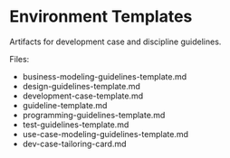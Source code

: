 # Environment Templates

Artifacts for development case and discipline guidelines.

Files:
- business-modeling-guidelines-template.md
- design-guidelines-template.md
- development-case-template.md
- guideline-template.md
- programming-guidelines-template.md
- test-guidelines-template.md
- use-case-modeling-guidelines-template.md
- dev-case-tailoring-card.md
